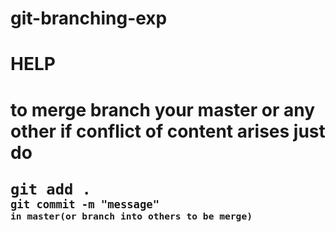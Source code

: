 # git-branching-exp
<h1>HELP<h1>
<p>to merge branch your master or any other if conflict of content arises just do<p>
<code>git add .<code>
<code>git commit -m "message"<code>
in master(or branch into others to be merge)
